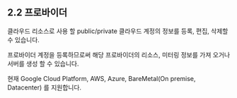 ## 2.2 프로바이더

클라우드 리소스로 사용 할 public/private 클라우드 계정의 정보를 등록, 편집, 삭제할 수 있습니다.

프로바이더 계정을 등록하므로써 해당 프로바이더의 리소스, 미터링 정보를 가져 오거나 서버를 생성 할 수 있습니다.

현재 Google Cloud Platform, AWS, Azure, BareMetal\(On premise, Datacenter\) 를 지원합니다.


